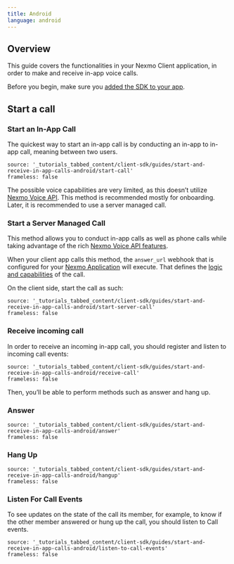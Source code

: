 ```yaml
---
title: Android
language: android
---
```


## Overview

This guide covers the functionalities in your Nexmo Client application, in order to make and receive in-app voice calls.

Before you begin, make sure you [added the SDK to your app](/setup/add-sdk-to-your-app).

## Start a call

### Start an In-App Call

The quickest way to start an in-app call is by conducting an in-app to in-app call, meaning between two users.

```tabbed_content
source: '_tutorials_tabbed_content/client-sdk/guides/start-and-receive-in-app-calls-android/start-call'
frameless: false
```

The possible voice capabilities are very limited, as this doesn’t utilize [Nexmo Voice API](/voice/voice-api/overview). This method is recommended mostly for onboarding. Later, it is recommended to use a server managed call.

### Start a Server Managed Call

This method allows you to conduct in-app calls as well as phone calls while taking advantage of the rich [Nexmo Voice API features](/voice/voice-api/overview).

When your client app calls this method, the `answer_url` webhook that is configured for your [Nexmo Application](/concepts/guides/applications) will execute. That defines the [logic and capabilities](https://developer.nexmo.com/voice/voice-api/ncco-reference) of the call.

On the client side, start the call as such:

```tabbed_content
source: '_tutorials_tabbed_content/client-sdk/guides/start-and-receive-in-app-calls-android/start-server-call'
frameless: false
```

### Receive incoming call

In order to receive an incoming in-app call, you should register and listen to incoming call events:

```tabbed_content
source: '_tutorials_tabbed_content/client-sdk/guides/start-and-receive-in-app-calls-android/receive-call'
frameless: false
```


Then, you’ll be able to perform methods such as answer and hang up.

### Answer

```tabbed_content
source: '_tutorials_tabbed_content/client-sdk/guides/start-and-receive-in-app-calls-android/answer'
frameless: false
```

### Hang Up

```tabbed_content
source: '_tutorials_tabbed_content/client-sdk/guides/start-and-receive-in-app-calls-android/hangup'
frameless: false
```

### Listen For Call Events

To see updates on the state of the call its member, for example, to know if the other member answered or hung up the call, you should listen to Call events.

```tabbed_content
source: '_tutorials_tabbed_content/client-sdk/guides/start-and-receive-in-app-calls-android/listen-to-call-events'
frameless: false
```
